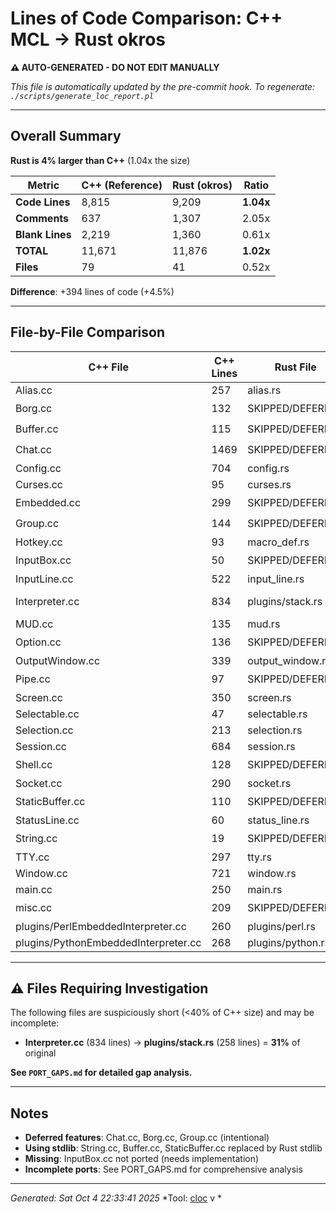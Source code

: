 # Lines of Code Comparison: C++ MCL → Rust okros

**⚠️ AUTO-GENERATED - DO NOT EDIT MANUALLY**

*This file is automatically updated by the pre-commit hook. To regenerate: `./scripts/generate_loc_report.pl`*

---

## Overall Summary

**Rust is 4% larger than C++** (1.04x the size)

| Metric | C++ (Reference) | Rust (okros) | Ratio |
|--------|----------------|--------------|-------|
| **Code Lines** | 8,815 | 9,209 | **1.04x** |
| **Comments** | 637 | 1,307 | 2.05x |
| **Blank Lines** | 2,219 | 1,360 | 0.61x |
| **TOTAL** | 11,671 | 11,876 | **1.02x** |
| **Files** | 79 | 41 | 0.52x |

**Difference**: +394 lines of code (+4.5%)

---

## File-by-File Comparison

| C++ File | C++ Lines | Rust File | Rust Lines | Ratio | Status |
|----------|-----------|-----------|------------|-------|--------|
| Alias.cc | 257 | alias.rs | 280 | 1.09 | ✅ |
| Borg.cc | 132 | SKIPPED/DEFERRED | - | - | ⏭️ |
| Buffer.cc | 115 | SKIPPED/DEFERRED | - | - | ⏭️ |
| Chat.cc | 1469 | SKIPPED/DEFERRED | - | - | ⏭️ |
| Config.cc | 704 | config.rs | 555 | 0.79 | ✅ |
| Curses.cc | 95 | curses.rs | 208 | 2.19 | ✅ |
| Embedded.cc | 299 | SKIPPED/DEFERRED | - | - | ⏭️ |
| Group.cc | 144 | SKIPPED/DEFERRED | - | - | ⏭️ |
| Hotkey.cc | 93 | macro_def.rs | 54 | 0.58 | ✅ |
| InputBox.cc | 50 | SKIPPED/DEFERRED | - | - | ⏭️ |
| InputLine.cc | 522 | input_line.rs | 466 | 0.89 | ✅ |
| Interpreter.cc | 834 | plugins/stack.rs | 258 | 0.31 | ✅ ⚠️ SHORT |
| MUD.cc | 135 | mud.rs | 375 | 2.78 | ✅ |
| Option.cc | 136 | SKIPPED/DEFERRED | - | - | ⏭️ |
| OutputWindow.cc | 339 | output_window.rs | 542 | 1.60 | ✅ |
| Pipe.cc | 97 | SKIPPED/DEFERRED | - | - | ⏭️ |
| Screen.cc | 350 | screen.rs | 678 | 1.94 | ✅ |
| Selectable.cc | 47 | selectable.rs | 24 | 0.51 | ✅ |
| Selection.cc | 213 | selection.rs | 350 | 1.64 | ✅ |
| Session.cc | 684 | session.rs | 367 | 0.54 | ✅ |
| Shell.cc | 128 | SKIPPED/DEFERRED | - | - | ⏭️ |
| Socket.cc | 290 | socket.rs | 198 | 0.68 | ✅ |
| StaticBuffer.cc | 110 | SKIPPED/DEFERRED | - | - | ⏭️ |
| StatusLine.cc | 60 | status_line.rs | 73 | 1.22 | ✅ |
| String.cc | 19 | SKIPPED/DEFERRED | - | - | ⏭️ |
| TTY.cc | 297 | tty.rs | 172 | 0.58 | ✅ |
| Window.cc | 721 | window.rs | 349 | 0.48 | ✅ |
| main.cc | 250 | main.rs | 1053 | 4.21 | ✅ |
| misc.cc | 209 | SKIPPED/DEFERRED | - | - | ⏭️ |
| plugins/PerlEmbeddedInterpreter.cc | 260 | plugins/perl.rs | 533 | 2.05 | ✅ |
| plugins/PythonEmbeddedInterpreter.cc | 268 | plugins/python.rs | 427 | 1.59 | ✅ |

---

## ⚠️ Files Requiring Investigation

The following files are suspiciously short (<40% of C++ size) and may be incomplete:

- **Interpreter.cc** (834 lines) → **plugins/stack.rs** (258 lines) = **31%** of original

**See `PORT_GAPS.md` for detailed gap analysis.**

---

## Notes

- **Deferred features**: Chat.cc, Borg.cc, Group.cc (intentional)
- **Using stdlib**: String.cc, Buffer.cc, StaticBuffer.cc replaced by Rust stdlib
- **Missing**: InputBox.cc not ported (needs implementation)
- **Incomplete ports**: See PORT_GAPS.md for comprehensive analysis

---

*Generated: Sat Oct  4 22:33:41 2025*
*Tool: [cloc](https://github.com/AlDanial/cloc) v
*
